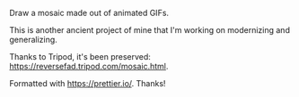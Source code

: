 Draw a mosaic made out of animated GIFs.

This is another ancient project of mine that I'm working on modernizing and generalizing.

Thanks to Tripod, it's been preserved: https://reversefad.tripod.com/mosaic.html.

Formatted with https://prettier.io/. Thanks!
